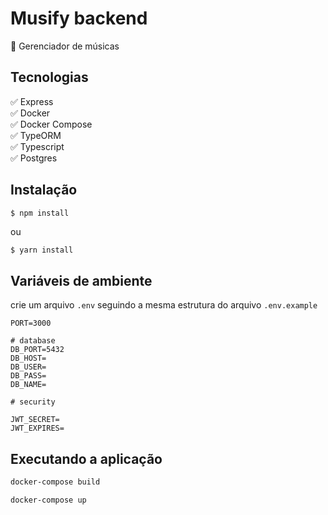 # Musify backend
💚 Gerenciador de músicas


## Tecnologias

:white_check_mark: Express\
:white_check_mark: Docker\
:white_check_mark: Docker Compose\
:white_check_mark: TypeORM\
:white_check_mark: Typescript\
:white_check_mark: Postgres

## Instalação

```bash
$ npm install
```
ou
```
$ yarn install
```

## Variáveis de ambiente

crie um arquivo ``.env`` seguindo a mesma estrutura do arquivo ``.env.example``
```
PORT=3000

# database
DB_PORT=5432
DB_HOST=
DB_USER=
DB_PASS=
DB_NAME=

# security

JWT_SECRET=
JWT_EXPIRES=
```

## Executando a aplicação

```bash
docker-compose build

docker-compose up
```
